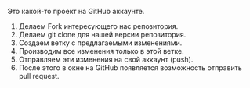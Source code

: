Это какой-то проект на GitHub аккаунте.

1. Делаем Fork интересующего нас репозитория.
2. Делаем git clone для нашей версии репозитория.
3. Создаем ветку с предлагаемыми изменениями.
4. Производим все изменения только в этой ветке.
5. Отправляем эти изменения на свой аккаунт (push).
6. После этого в окне на GitHub появляется возможность отправить pull request.